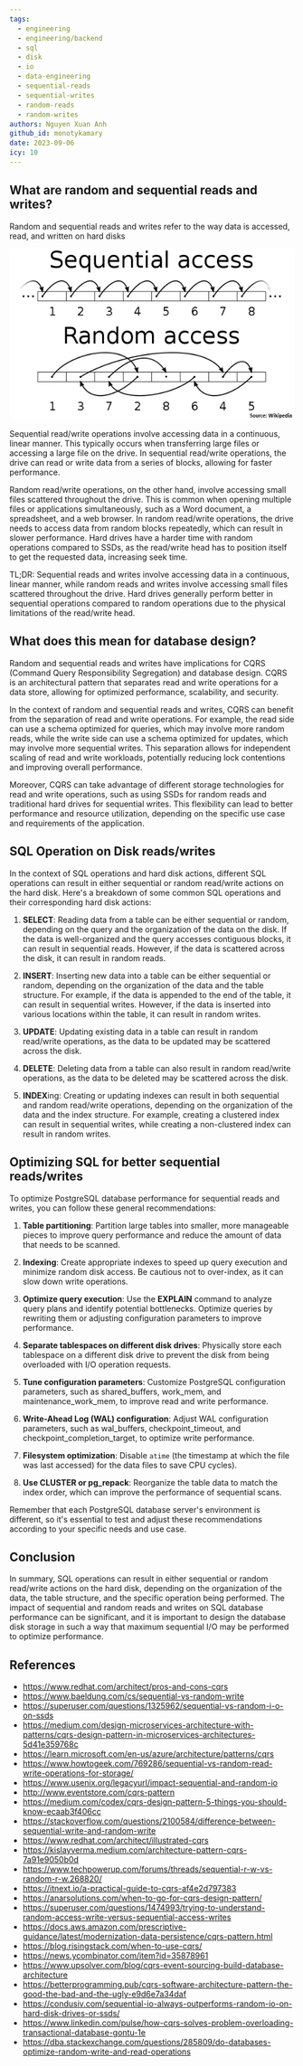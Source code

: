 ```yaml
---
tags:
  - engineering
  - engineering/backend
  - sql
  - disk
  - io
  - data-engineering
  - sequential-reads
  - sequential-writes
  - random-reads
  - random-writes
authors: Nguyen Xuan Anh
github_id: monotykamary
date: 2023-09-06
icy: 10
---
```


## What are random and sequential reads and writes?
Random and sequential reads and writes refer to the way data is accessed, read, and written on hard disks

![](assets/sql-and-how-it-relates-to-disk-reads-and-writes_disk-sequential-random-access.webp)

Sequential read/write operations involve accessing data in a continuous, linear manner. This typically occurs when transferring large files or accessing a large file on the drive. In sequential read/write operations, the drive can read or write data from a series of blocks, allowing for faster performance.

Random read/write operations, on the other hand, involve accessing small files scattered throughout the drive. This is common when opening multiple files or applications simultaneously, such as a Word document, a spreadsheet, and a web browser. In random read/write operations, the drive needs to access data from random blocks repeatedly, which can result in slower performance. Hard drives have a harder time with random operations compared to SSDs, as the read/write head has to position itself to get the requested data, increasing seek time.

TL;DR: Sequential reads and writes involve accessing data in a continuous, linear manner, while random reads and writes involve accessing small files scattered throughout the drive. Hard drives generally perform better in sequential operations compared to random operations due to the physical limitations of the read/write head.

## What does this mean for database design?
Random and sequential reads and writes have implications for CQRS (Command Query Responsibility Segregation) and database design. CQRS is an architectural pattern that separates read and write operations for a data store, allowing for optimized performance, scalability, and security.

In the context of random and sequential reads and writes, CQRS can benefit from the separation of read and write operations. For example, the read side can use a schema optimized for queries, which may involve more random reads, while the write side can use a schema optimized for updates, which may involve more sequential writes. This separation allows for independent scaling of read and write workloads, potentially reducing lock contentions and improving overall performance.

Moreover, CQRS can take advantage of different storage technologies for read and write operations, such as using SSDs for random reads and traditional hard drives for sequential writes. This flexibility can lead to better performance and resource utilization, depending on the specific use case and requirements of the application.

## SQL Operation on Disk reads/writes
In the context of SQL operations and hard disk actions, different SQL operations can result in either sequential or random read/write actions on the hard disk. Here's a breakdown of some common SQL operations and their corresponding hard disk actions:

1. **SELECT**: Reading data from a table can be either sequential or random, depending on the query and the organization of the data on the disk. If the data is well-organized and the query accesses contiguous blocks, it can result in sequential reads. However, if the data is scattered across the disk, it can result in random reads.

2. **INSERT**: Inserting new data into a table can be either sequential or random, depending on the organization of the data and the table structure. For example, if the data is appended to the end of the table, it can result in sequential writes. However, if the data is inserted into various locations within the table, it can result in random writes.

3. **UPDATE**: Updating existing data in a table can result in random read/write operations, as the data to be updated may be scattered across the disk.

4. **DELETE**: Deleting data from a table can also result in random read/write operations, as the data to be deleted may be scattered across the disk.

5. **INDEX**ing: Creating or updating indexes can result in both sequential and random read/write operations, depending on the organization of the data and the index structure. For example, creating a clustered index can result in sequential writes, while creating a non-clustered index can result in random writes.

## Optimizing SQL for better sequential reads/writes
To optimize PostgreSQL database performance for sequential reads and writes, you can follow these general recommendations:

1. **Table partitioning**: Partition large tables into smaller, more manageable pieces to improve query performance and reduce the amount of data that needs to be scanned.

2. **Indexing**: Create appropriate indexes to speed up query execution and minimize random disk access. Be cautious not to over-index, as it can slow down write operations.

3. **Optimize query execution**: Use the **EXPLAIN** command to analyze query plans and identify potential bottlenecks. Optimize queries by rewriting them or adjusting configuration parameters to improve performance.

4. **Separate tablespaces on different disk drives**: Physically store each tablespace on a different disk drive to prevent the disk from being overloaded with I/O operation requests.

5. **Tune configuration parameters**: Customize PostgreSQL configuration parameters, such as shared_buffers, work_mem, and maintenance_work_mem, to improve read and write performance.

6. **Write-Ahead Log (WAL) configuration**: Adjust WAL configuration parameters, such as wal_buffers, checkpoint_timeout, and checkpoint_completion_target, to optimize write performance.

7. **Filesystem optimization**: Disable `atime` (the timestamp at which the file was last accessed) for the data files to save CPU cycles).

8. **Use CLUSTER or pg_repack**: Reorganize the table data to match the index order, which can improve the performance of sequential scans.

Remember that each PostgreSQL database server's environment is different, so it's essential to test and adjust these recommendations according to your specific needs and use case.

## Conclusion
In summary, SQL operations can result in either sequential or random read/write actions on the hard disk, depending on the organization of the data, the table structure, and the specific operation being performed. The impact of sequential and random reads and writes on SQL database performance can be significant, and it is important to design the database disk storage in such a way that maximum sequential I/O may be performed to optimize performance.

## References
-  https://www.redhat.com/architect/pros-and-cons-cqrs
-  https://www.baeldung.com/cs/sequential-vs-random-write
-  https://superuser.com/questions/1325962/sequential-vs-random-i-o-on-ssds
-  https://medium.com/design-microservices-architecture-with-patterns/cqrs-design-pattern-in-microservices-architectures-5d41e359768c
-  https://learn.microsoft.com/en-us/azure/architecture/patterns/cqrs
-  https://www.howtogeek.com/769286/sequential-vs-random-read-write-operations-for-storage/
-  https://www.usenix.org/legacyurl/impact-sequential-and-random-io
-  http://www.eventstore.com/cqrs-pattern
-  https://medium.com/codex/cqrs-design-pattern-5-things-you-should-know-ecaab3f406cc
-  https://stackoverflow.com/questions/2100584/difference-between-sequential-write-and-random-write
-  https://www.redhat.com/architect/illustrated-cqrs
-  https://kislayverma.medium.com/architecture-pattern-cqrs-7a91e9050b0d
-  https://www.techpowerup.com/forums/threads/sequential-r-w-vs-random-r-w.268820/
-  https://itnext.io/a-practical-guide-to-cqrs-af4e2d797383
-  https://anarsolutions.com/when-to-go-for-cqrs-design-pattern/
-  https://superuser.com/questions/1474993/trying-to-understand-random-access-write-versus-sequential-access-writes
-  https://docs.aws.amazon.com/prescriptive-guidance/latest/modernization-data-persistence/cqrs-pattern.html
-  https://blog.risingstack.com/when-to-use-cqrs/
-  https://news.ycombinator.com/item?id=35878961
-  https://www.upsolver.com/blog/cqrs-event-sourcing-build-database-architecture
-  https://betterprogramming.pub/cqrs-software-architecture-pattern-the-good-the-bad-and-the-ugly-e9d6e7a34daf
-  https://condusiv.com/sequential-io-always-outperforms-random-io-on-hard-disk-drives-or-ssds/
-  https://www.linkedin.com/pulse/how-cqrs-solves-problem-overloading-transactional-database-gontu-1e
-  https://dba.stackexchange.com/questions/285809/do-databases-optimize-random-write-and-read-operations
